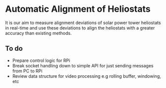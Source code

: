 # Automatic Alignment of Heliostats
It is our aim to measure alignment deviations of solar power tower heliostats in real-time and use these deviations to align the heliostats with a greater accuracy than existing methods.

## To do
* Prepare control logic for RPi
* Break socket handling down to simple API for just sending messages from PC to RPi
* Review data structure for video processing e.g rolling buffer, windowing, etc
